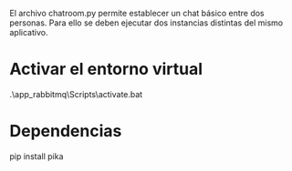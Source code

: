 El archivo chatroom.py permite establecer un chat básico entre dos personas. Para ello se deben ejecutar dos instancias distintas del mismo aplicativo.

# Activar el entorno virtual
.\app_rabbitmq\Scripts\activate.bat

# Dependencias
pip install pika

